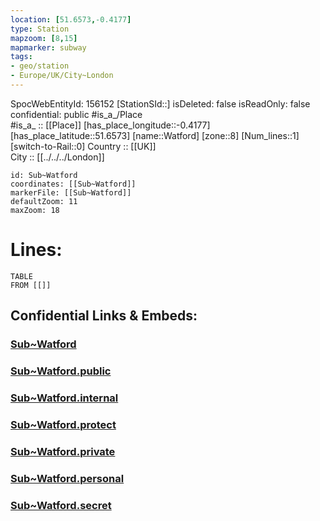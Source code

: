 ```yaml
---
location: [51.6573,-0.4177] 
type: Station 
mapzoom: [8,15] 
mapmarker: subway 
tags:
- geo/station
- Europe/UK/City~London
---
```

SpocWebEntityId: 156152
[StationSId::] 
isDeleted: false
isReadOnly: false
confidential: public
#is_a_/Place  
#is_a_ :: [[Place]] 
[has_place_longitude::-0.4177] 
[has_place_latitude::51.6573] 
[name::Watford] 
[zone::8] 
[Num_lines::1] 
[switch-to-Rail::0] 
Country :: [[UK]]  
City :: [[../../../London]]  


```leaflet
id: Sub~Watford
coordinates: [[Sub~Watford]] 
markerFile: [[Sub~Watford]] 
defaultZoom: 11 
maxZoom: 18
```


# Lines: 
```dataview
TABLE 
FROM [[]] 
```


## Confidential Links & Embeds: 

### [Sub~Watford](/_Standards/Earth/Continent/Europe/Europe~North/UK/England/Regions~England/London,Greater/cities~GreaterLondon/Underground/Station/Sub~Watford.md) 

### [Sub~Watford.public](/_public/Earth/Continent/Europe/Europe~North/UK/England/Regions~England/London,Greater/cities~GreaterLondon/Underground/Station/Sub~Watford.public.md) 

### [Sub~Watford.internal](/_internal/Earth/Continent/Europe/Europe~North/UK/England/Regions~England/London,Greater/cities~GreaterLondon/Underground/Station/Sub~Watford.internal.md) 

### [Sub~Watford.protect](/_protect/Earth/Continent/Europe/Europe~North/UK/England/Regions~England/London,Greater/cities~GreaterLondon/Underground/Station/Sub~Watford.protect.md) 

### [Sub~Watford.private](/_private/Earth/Continent/Europe/Europe~North/UK/England/Regions~England/London,Greater/cities~GreaterLondon/Underground/Station/Sub~Watford.private.md) 

### [Sub~Watford.personal](/_personal/Earth/Continent/Europe/Europe~North/UK/England/Regions~England/London,Greater/cities~GreaterLondon/Underground/Station/Sub~Watford.personal.md) 

### [Sub~Watford.secret](/_secret/Earth/Continent/Europe/Europe~North/UK/England/Regions~England/London,Greater/cities~GreaterLondon/Underground/Station/Sub~Watford.secret.md)

